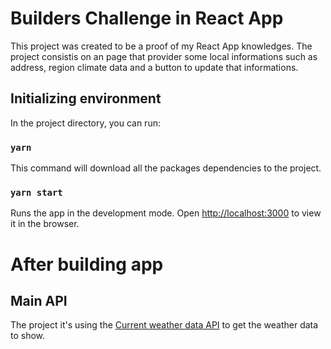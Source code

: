 # Builders Challenge in React App

This project was created to be a proof of my React App knowledges.
The project consistis on an page that provider some local informations such as address, region climate data and a button to update that informations.

## Initializing environment

In the project directory, you can run: 

### `yarn`

This command will download all the packages dependencies to the project.

### `yarn start`

Runs the app in the development mode.
Open [http://localhost:3000](http://localhost:3000) to view it in the browser.

# After building app

## Main API

The project it's using the [Current weather data API](https://openweathermap.org/current) to get the weather data to show.

